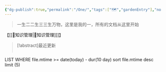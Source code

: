 ```yaml
---
{"dg-publish":true,"permalink":"/One/","tags":["🗺","gardenEntry"],"noteIcon":""}
---
```




> 一生二二生三三生万物，这里是我的一，所有的文档从这里开始


【[[🥇知识管理\|🥇知识管理]]]】

> [!abstract]最近更新
> ```dataview
LIST WHERE file.mtime >= date(today) - dur(10 day) sort file.mtime
desc limit (5)
